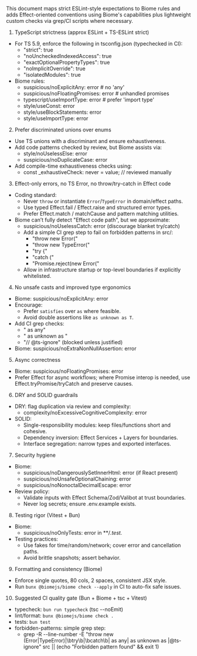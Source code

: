 This document maps strict ESLint-style expectations to Biome rules and adds
Effect-oriented conventions using Biome's capabilities plus lightweight
custom checks via grep/CI scripts where necessary.

1) TypeScript strictness (approx ESLint + TS-ESLint strict)
- For TS 5.9, enforce the following in tsconfig.json (typechecked in CI):
  - "strict": true
  - "noUncheckedIndexedAccess": true
  - "exactOptionalPropertyTypes": true
  - "noImplicitOverride": true
  - "isolatedModules": true
- Biome rules:
  - suspicious/noExplicitAny: error          # no 'any'
  - suspicious/noFloatingPromises: error     # unhandled promises
  - typescript/useImportType: error          # prefer 'import type'
  - style/useConst: error
  - style/useBlockStatements: error
  - style/useImportType: error

2) Prefer discriminated unions over enums
- Use TS unions with a discriminant and ensure exhaustiveness.
- Add code patterns checked by review, but Biome assists via:
  - style/noUselessElse: error
  - suspicious/noDuplicateCase: error
- Add compile-time exhaustiveness checks using:
  - const _exhaustiveCheck: never = value; // reviewed manually

3) Effect-only errors, no TS Error, no throw/try-catch in Effect code
- Coding standard:
  - Never `throw` or instantiate `Error`/`TypeError` in domain/effect paths.
  - Use typed Effect.fail / Effect.raise and structured error types.
  - Prefer Effect.match / matchCause and pattern matching utilities.
- Biome can’t fully detect "Effect code path", but we approximate:
  - suspicious/noUselessCatch: error (discourage blanket try/catch)
  - Add a simple CI grep step to fail on forbidden patterns in src/:
    - "throw new Error("
    - "throw new TypeError("
    - "try {"
    - "catch ("
    - "Promise.reject(new Error("
  - Allow in infrastructure startup or top-level boundaries if explicitly whitelisted.

4) No unsafe casts and improved type ergonomics
- Biome: suspicious/noExplicitAny: error
- Encourage:
  - Prefer `satisfies` over `as` where feasible.
  - Avoid double assertions like `as unknown as T`.
- Add CI grep checks:
  - " as any"
  - " as unknown as "
  - "// @ts-ignore" (blocked unless justified)
- Biome: suspicious/noExtraNonNullAssertion: error

5) Async correctness
- Biome: suspicious/noFloatingPromises: error
- Prefer Effect for async workflows; where Promise interop is needed,
  use Effect.tryPromise/tryCatch and preserve causes.

6) DRY and SOLID guardrails
- DRY: flag duplication via review and complexity:
  - complexity/noExcessiveCognitiveComplexity: error
- SOLID:
  - Single-responsibility modules: keep files/functions short and cohesive.
  - Dependency inversion: Effect Services + Layers for boundaries.
  - Interface segregation: narrow types and exported interfaces.

7) Security hygiene
- Biome:
  - suspicious/noDangerouslySetInnerHtml: error (if React present)
  - suspicious/noUnsafeOptionalChaining: error
  - suspicious/noNonoctalDecimalEscape: error
- Review policy:
  - Validate inputs with Effect Schema/Zod/Valibot at trust boundaries.
  - Never log secrets; ensure .env.example exists.

8) Testing rigor (Vitest + Bun)
- Biome:
  - suspicious/noOnlyTests: error in **/*.test.*
- Testing practices:
  - Use fakes for time/random/network; cover error and cancellation paths.
  - Avoid brittle snapshots; assert behavior.

9) Formatting and consistency (Biome)
- Enforce single quotes, 80 cols, 2 spaces, consistent JSX style.
- Run `bunx @biomejs/biome check --apply` in CI to auto-fix safe issues.

10) Suggested CI quality gate (Bun + Biome + tsc + Vitest)
- typecheck: `bun run typecheck` (tsc --noEmit)
- lint/format: `bunx @biomejs/biome check .`
- tests: `bun test`
- forbidden-patterns: simple grep step:
  - grep -R --line-number -E "throw new (Error|TypeError)|\\btry\\b|\\bcatch\\b| as any| as unknown as |@ts-ignore" src || (echo "Forbidden pattern found" && exit 1)